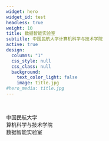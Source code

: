 ```yaml
---
widget: hero
widget_id: test
headless: true
weight: 10
title: 数据智能实验室
subtitle: 中国民航大学计算机科学与技术学院
active: true
design:
  columns: "1"
  css_style: null
  css_class: null
  background:
    text_color_light: false
    image: title.jpg
#hero_media: title.jpg
---
```

<br>

中国民航大学<br>
算机科学与技术学院<br>
数据智能实验室<br>
